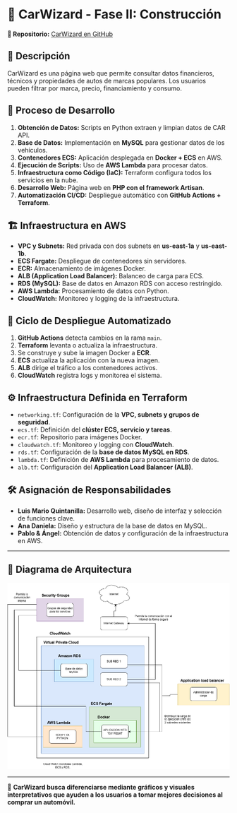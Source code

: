 # 🚗 CarWizard - Fase II: Construcción

**📌 Repositorio:** [CarWizard en GitHub](https://github.com/PabloDoria/Car-Wizard)

## 📖 Descripción
CarWizard es una página web que permite consultar datos financieros, técnicos y propiedades de autos de marcas populares. Los usuarios pueden filtrar por marca, precio, financiamiento y consumo.

## 🔧 Proceso de Desarrollo
1. **Obtención de Datos:** Scripts en Python extraen y limpian datos de CAR API.
2. **Base de Datos:** Implementación en **MySQL** para gestionar datos de los vehículos.
3. **Contenedores ECS:** Aplicación desplegada en **Docker + ECS** en AWS.
4. **Ejecución de Scripts:** Uso de **AWS Lambda** para procesar datos.
5. **Infraestructura como Código (IaC):** Terraform configura todos los servicios en la nube.
6. **Desarrollo Web:** Página web en **PHP con el framework Artisan**.
7. **Automatización CI/CD:** Despliegue automático con **GitHub Actions + Terraform**.

## 🏗️ Infraestructura en AWS
- **VPC y Subnets:** Red privada con dos subnets en **us-east-1a** y **us-east-1b**.
- **ECS Fargate:** Despliegue de contenedores sin servidores.
- **ECR:** Almacenamiento de imágenes Docker.
- **ALB (Application Load Balancer):** Balanceo de carga para ECS.
- **RDS (MySQL):** Base de datos en Amazon RDS con acceso restringido.
- **AWS Lambda:** Procesamiento de datos con Python.
- **CloudWatch:** Monitoreo y logging de la infraestructura.

## 🔁 Ciclo de Despliegue Automatizado
1. **GitHub Actions** detecta cambios en la rama `main`.
2. **Terraform** levanta o actualiza la infraestructura.
3. Se construye y sube la imagen Docker a **ECR**.
4. **ECS** actualiza la aplicación con la nueva imagen.
5. **ALB** dirige el tráfico a los contenedores activos.
6. **CloudWatch** registra logs y monitorea el sistema.

## ⚙️ Infraestructura Definida en Terraform
- `networking.tf`: Configuración de la **VPC, subnets y grupos de seguridad**.
- `ecs.tf`: Definición del **clúster ECS, servicio y tareas**.
- `ecr.tf`: Repositorio para imágenes Docker.
- `cloudwatch.tf`: Monitoreo y logging con **CloudWatch**.
- `rds.tf`: Configuración de la **base de datos MySQL en RDS**.
- `lambda.tf`: Definición de **AWS Lambda** para procesamiento de datos.
- `alb.tf`: Configuración del **Application Load Balancer (ALB)**.

## 🛠️ Asignación de Responsabilidades
- **Luis Mario Quintanilla:** Desarrollo web, diseño de interfaz y selección de funciones clave.
- **Ana Daniela:** Diseño y estructura de la base de datos en MySQL.
- **Pablo & Ángel:** Obtención de datos y configuración de la infraestructura en AWS.

---

## 📌 Diagrama de Arquitectura
![Diagrama de Arquitectura](./DiagramaArquitectura.png)


---
🚀 **CarWizard busca diferenciarse mediante gráficos y visuales interpretativos que ayuden a los usuarios a tomar mejores decisiones al comprar un automóvil.**
